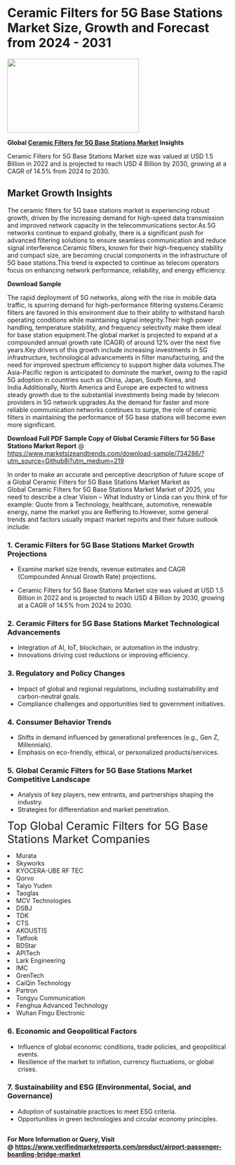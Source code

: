 <H1>Ceramic Filters for 5G Base Stations Market Size, Growth and Forecast from 2024 - 2031</H1><img class="aligncenter size-medium wp-image-584254" src="https://thirdeyenews.in/wp-content/uploads/2024/09/Global-Market-Research-300x168.jpeg" alt="" width="300" height="168" /><p><strong>Global&nbsp;<a href="https://www.marketsizeandtrends.com/download-sample/734286/?utm_source=Github8j?utm_medium=219">Ceramic Filters for 5G Base Stations Market</a> Insights</strong></p><p>Ceramic Filters for 5G Base Stations Market size was valued at USD 1.5 Billion in 2022 and is projected to reach USD 4 Billion by 2030, growing at a CAGR of 14.5% from 2024 to 2030.</p><p><h2>Market Growth Insights</h2> <p>The ceramic filters for 5G base stations market is experiencing robust growth, driven by the increasing demand for high-speed data transmission and improved network capacity in the telecommunications sector.As 5G networks continue to expand globally, there is a significant push for advanced filtering solutions to ensure seamless communication and reduce signal interference.Ceramic filters, known for their high-frequency stability and compact size, are becoming crucial components in the infrastructure of 5G base stations.This trend is expected to continue as telecom operators focus on enhancing network performance, reliability, and energy efficiency.</p> <p><strong>Download Sample</strong></p> <p>The rapid deployment of 5G networks, along with the rise in mobile data traffic, is spurring demand for high-performance filtering systems.Ceramic filters are favored in this environment due to their ability to withstand harsh operating conditions while maintaining signal integrity.Their high power handling, temperature stability, and frequency selectivity make them ideal for base station equipment.The global market is projected to expand at a compounded annual growth rate (CAGR) of around 12% over the next five years.Key drivers of this growth include increasing investments in 5G infrastructure, technological advancements in filter manufacturing, and the need for improved spectrum efficiency to support higher data volumes.The Asia-Pacific region is anticipated to dominate the market, owing to the rapid 5G adoption in countries such as China, Japan, South Korea, and India.Additionally, North America and Europe are expected to witness steady growth due to the substantial investments being made by telecom providers in 5G network upgrades.As the demand for faster and more reliable communication networks continues to surge, the role of ceramic filters in maintaining the performance of 5G base stations will become even more significant.<p><span class=""><strong>Download Full PDF Sample Copy of Global Ceramic Filters for 5G Base Stations Market Report</strong> @ <a href="https://www.marketsizeandtrends.com/download-sample/734286/?utm_source=Github8j?utm_medium=219" target="_blank">https://www.marketsizeandtrends.com/download-sample/734286/?utm_source=Github8j?utm_medium=219</a></span></p><p>In order to make an accurate and perceptive description of future scope of a Global&nbsp;Ceramic Filters for 5G Base Stations Market Market as Global&nbsp;Ceramic Filters for 5G Base Stations Market Market of 2025, you need to describe a clear Vision &ndash; What Industry or Linda can you think of for example: Quote from a Technology, healthcare, automotive, renewable energy, name the market you are Reffering to.However, some general trends and factors usually impact market reports and their future outlook include:</p><h3>1.&nbsp;<strong>Ceramic Filters for 5G Base Stations Market Growth Projections</strong></h3><ul><li>Examine market size trends, revenue estimates and CAGR (Compounded Annual Growth Rate) projections.</li><li><p>Ceramic Filters for 5G Base Stations Market size was valued at USD 1.5 Billion in 2022 and is projected to reach USD 4 Billion by 2030, growing at a CAGR of 14.5% from 2024 to 2030.</p></li></ul><h3>2.&nbsp;<strong>Ceramic Filters for 5G Base Stations Market Technological Advancements</strong></h3><ul><li>Integration of AI, IoT, blockchain, or automation in the industry.</li><li>Innovations driving cost reductions or improving efficiency.</li></ul><h3>3.&nbsp;<strong>Regulatory and Policy Changes</strong></h3><ul><li>Impact of global and regional regulations, including sustainability and carbon-neutral goals.</li><li>Compliance challenges and opportunities tied to government initiatives.</li></ul><h3>4.&nbsp;<strong>Consumer Behavior Trends</strong></h3><ul><li>Shifts in demand influenced by generational preferences (e.g., Gen Z, Millennials).</li><li>Emphasis on eco-friendly, ethical, or personalized products/services.</li></ul><h3>5.&nbsp;<strong>Global Ceramic Filters for 5G Base Stations Market Competitive Landscape</strong></h3><ul><li>Analysis of key players, new entrants, and partnerships shaping the industry.</li><li>Strategies for differentiation and market penetration.</li></ul><p data-pm-slice="1 1 []"><span style="color: inherit; font-family: inherit; font-size: 25px;">Top Global Ceramic Filters for 5G Base Stations Market Companies</span></p><div class="" data-test-id=""><p><li>Murata</li><li> Skyworks</li><li> KYOCERA-UBE RF TEC</li><li> Qorvo</li><li> Taiyo Yuden</li><li> Taoglas</li><li> MCV Technologies</li><li> DSBJ</li><li> TDK</li><li> CTS</li><li> AKOUSTIS</li><li> Tatfook</li><li> BDStar</li><li> APITech</li><li> Lark Engineering</li><li> IMC</li><li> GrenTech</li><li> CaiQin Technology</li><li> Partron</li><li> Tongyu Communication</li><li> Fenghua Advanced Technology</li><li> Wuhan Fingu Electronic</li></p></div><h3>6.&nbsp;<strong>Economic and Geopolitical Factors</strong></h3><ul><li>Influence of global economic conditions, trade policies, and geopolitical events.</li><li>Resilience of the market to inflation, currency fluctuations, or global crises.</li></ul><h3>7.&nbsp;<strong>Sustainability and ESG (Environmental, Social, and Governance)</strong></h3><ul><li>Adoption of sustainable practices to meet ESG criteria.</li><li>Opportunities in green technologies and circular economy principles.</li></ul><h2><strong style="font-size: 14px;">For More Information or Query, Visit @&nbsp;</strong><a style="background-color: #ffffff; font-size: 14px;" href="https://www.marketsizeandtrends.com/report/ceramic-filters-for-5g-base-stations-market/" target="_blank">https://www.verifiedmarketreports.com/product/airport-passenger-boarding-bridge-market</a></h2>
